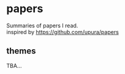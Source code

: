 # papers

Summaries of papers I read.  
inspired by https://github.com/upura/papers

## themes

TBA...
